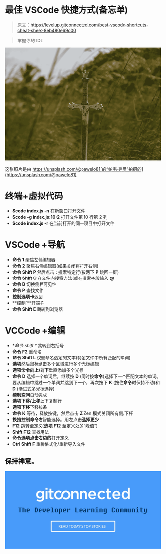 # 最佳 VSCode 快捷方式(备忘单)

> 原文：<https://levelup.gitconnected.com/best-vscode-shortcuts-cheat-sheet-8eb480e69c00>

> 掌握你的 IDE

![](img/2b4712224e041cd1179d4218d2935815.png)

这张照片是由 https://unsplash.com/@pawelo81[的“帕韦·弗曼”拍摄的](https://unsplash.com/@pawelo81)

# 终端+虚拟代码

*   **$code index.js -n** 在新窗口打开文件
*   **$code -g index.js:10:2** 打开文件第 10 行第 2 列
*   **$code index.js -r** 在当前打开的同一项目中打开文件

# VSCode +导航

*   **命令 1** 聚焦左侧编辑器
*   **命令 2** 聚焦右侧编辑器(如果关闭将打开右侧)
*   **命令 Shift P** 然后点击 **:** 搜索特定行(按两下 **P** 跳回一屏)
*   **命令 Shift O** 在文件内搜索方法(或在搜索字段输入 **@**
*   **命令 B** 切换侧栏可见性
*   **命令 P** 查找文件
*   **控制选项卡**返回
*   **控制`**开端子
*   **命令 Shift E** 跳转到浏览器

# VCCode +编辑

*   **命令 shift \** 跳转到右括号
*   **命令 F2** 重命名
*   **命令 Shift L** 仅重命名选定的文本(特定文件中所有匹配的单词)
*   **选项**然后鼠标点击多个区域进行多个光标编辑
*   **选项命令向上/向下**垂直添加多个光标
*   **命令 D** 选择一个单词后，继续按 **D** (同时按**命令**)选择下一个匹配文本的单词。要从编辑中跳过一个单词并跳到下一个，再次按下 **K** (按住**命令**时保持不动)和 **D** (渐进式多光标选择)
*   **控制空间**自动完成
*   **选项下移/上移**上下复制行
*   **选项下移**下移线条
*   **命令 K** 等待，释放按键，然后点击 **Z** Zen 模式关闭所有侧/下杆
*   **换挡控制命令右**智能选择。用左点击**选择更少**
*   **F12** 跳转至定义(**选项 F12** 至定义处的“峰值”)
*   **Shift F12** 查找用法
*   **命令选项点击右边的**打开定义
*   **Ctrl Shift F** 重新格式化/重新导入文件

## 保持禅意。

[![](img/439094b9a664ef0239afbc4565c6ca49.png)](https://levelup.gitconnected.com)